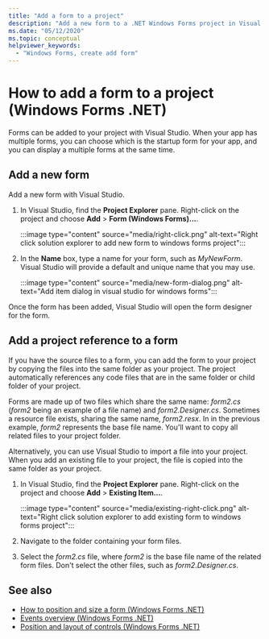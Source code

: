 ```yaml
---
title: "Add a form to a project"
description: "Add a new form to a .NET Windows Forms project in Visual Studio"
ms.date: "05/12/2020"
ms.topic: conceptual
helpviewer_keywords:
  - "Windows Forms, create add form"
---
```


# How to add a form to a project (Windows Forms .NET)

Forms can be added to your project with Visual Studio. When your app has multiple forms, you can choose which is the startup form for your app, and you can display a multiple forms at the same time.

## Add a new form

Add a new form with Visual Studio.

01. In Visual Studio, find the **Project Explorer** pane. Right-click on the project and choose **Add** > **Form (Windows Forms)...**.

    :::image type="content" source="media/right-click.png" alt-text="Right click solution explorer to add new form to windows forms project":::

01. In the **Name** box, type a name for your form, such as *MyNewForm*. Visual Studio will provide a default and unique name that you may use.

    :::image type="content" source="media/new-form-dialog.png" alt-text="Add item dialog in visual studio for windows forms":::

Once the form has been added, Visual Studio will open the form designer for the form.

## Add a project reference to a form

If you have the source files to a form, you can add the form to your project by copying the files into the same folder as your project. The project automatically references any code files that are in the same folder or child folder of your project.

Forms are made up of two files which share the same name: _form2.cs_ (_form2_ being an example of a file name) and _form2.Designer.cs_. Sometimes a resource file exists, sharing the same name, _form2.resx_. In in the previous example, _form2_ represents the base file name. You'll want to copy all related files to your project folder.

Alternatively, you can use Visual Studio to import a file into your project. When you add an existing file to your project, the file is copied into the same folder as your project.

01. In Visual Studio, find the **Project Explorer** pane. Right-click on the project and choose **Add** > **Existing Item...**.

    :::image type="content" source="media/existing-right-click.png" alt-text="Right click solution explorer to add existing form to windows forms project":::

02. Navigate to the folder containing your form files.

03. Select the _form2.cs_ file, where _form2_ is the base file name of the related form files. Don't select the other files, such as _form2.Designer.cs_.

## See also

- [How to position and size a form (Windows Forms .NET)](how-to-position-and-resize.md)
- [Events overview (Windows Forms .NET)](events.md)
- [Position and layout of controls (Windows Forms .NET)](../controls/layout.md)
